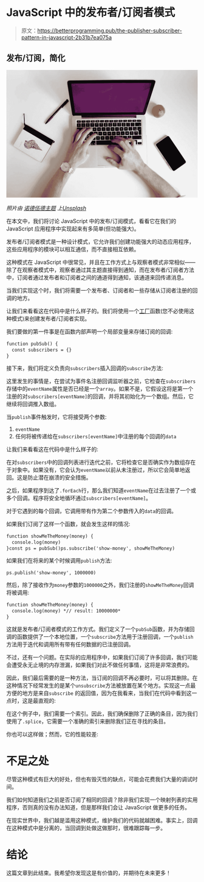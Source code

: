 # JavaScript 中的发布者/订阅者模式

> 原文：<https://betterprogramming.pub/the-publisher-subscriber-pattern-in-javascript-2b31b7ea075a>

## 发布/订阅，简化

![](img/c14fbd465d81dd26928930b9327ad70f.png)

*照片由* [*诺德伍德主题*](https://unsplash.com/@nordwood) *上*[*Unsplash*](https://unsplash.com/)

在本文中，我们将讨论 JavaScript 中的发布/订阅模式，看看它在我们的 JavaScript 应用程序中实现起来有多简单(但功能强大)。

发布者/订阅者模式是一种设计模式，它允许我们创建功能强大的动态应用程序，这些应用程序的模块可以相互通信，而不直接相互依赖。

这种模式在 JavaScript 中很常见，并且在工作方式上与观察者模式非常相似——除了在观察者模式中，观察者通过其主题直接得到通知，而在发布者/订阅者方法中，订阅者通过发布者和订阅者之间的通道得到通知，该通道来回传递消息。

当我们实现这个时，我们将需要一个发布者、订阅者和一些存储从订阅者注册的回调的地方。

让我们来看看这在代码中是什么样子的。我们将使用一个[工厂](https://www.sitepoint.com/factory-functions-javascript/)函数(您不必使用这种模式)来创建发布者/订阅者实现。

我们要做的第一件事是在函数内部声明一个局部变量来存储订阅的回调:

```
function pubSub() {
  const subscribers = {}
}
```

接下来，我们将定义负责向`subscribers`插入回调的`subscribe`方法:

这里发生的事情是，在尝试为事件名注册回调监听器之前，它检查在`subscribers`存储中的`eventName`属性是否已经是一个`array`。如果不是，它假设这将是第一个注册的对`subscribers[eventName]`的回调，并将其初始化为一个数组。然后，它继续将回调推入数组。

当`publish`事件触发时，它将接受两个参数:

1.  `eventName`
2.  任何将被传递给在`subscribers[eventName]`中注册的每个回调的`data`

让我们来看看这在代码中是什么样子的:

在对`subscribers`中的回调列表进行迭代之前，它将检查它是否确实作为数组存在于对象中。如果没有，它会认为`eventName`以前从未注册过，所以它会简单地返回。这是防止潜在崩溃的安全措施。

之后，如果程序到达了`.forEach`行，那么我们知道`eventName`在过去注册了一个或多个回调。程序将安全地循环通过`subscribers[eventName]`。

对于它遇到的每个回调，它调用带有作为第二个参数传入的`data`的回调。

如果我们订阅了这样一个函数，就会发生这样的情况:

```
function showMeTheMoney(money) {
  console.log(money)
}const ps = pubSub()ps.subscribe('show-money', showMeTheMoney)
```

如果我们在将来的某个时候调用`publish`方法:

```
ps.publish('show-money', 1000000)
```

然后，除了接收作为`money`参数的`1000000`之外，我们注册的`showMeTheMoney`回调将被调用:

```
function showMeTheMoney(money) {
  console.log(money) *// result: 10000000*
}
```

这就是发布者/订阅者模式的工作方式。我们定义了一个`pubSub`函数，并为存储回调的函数提供了一个本地位置，一个`subscribe`方法用于注册回调，一个`publish`方法用于迭代和调用所有带有任何数据的已注册回调。

不过，还有一个问题。在实际的应用程序中，如果我们订阅了许多回调，我们可能会遭受永无止境的内存泄漏，如果我们对此不做任何事情，这将是非常浪费的。

因此，我们最后需要的是一种方法，当订阅的回调不再必要时，可以将其删除。在这种情况下经常发生的是某个`unsubscribe`方法被放置在某个地方。实现这一点最方便的地方是来自`subscribe` 的返回值，因为在我看来，当我们在代码中看到这一点时，这是最直观的:

在这个例子中，我们需要一个索引。因此，我们确保删除了正确的条目，因为我们使用了`.splice`，它需要一个准确的索引来删除我们正在寻找的条目。

你也可以这样做；然而，它的性能较差:

# 不足之处

尽管这种模式有巨大的好处，但也有毁灭性的缺点，可能会花费我们大量的调试时间。

我们如何知道我们之前是否订阅了相同的回调？除非我们实现一个映射列表的实用程序，否则真的没有办法知道，但是那样我们会让 JavaScript 做更多的任务。

在现实世界中，我们越是滥用这种模式，维护我们的代码就越困难。事实上，回调在这种模式中是分离的，当回调到处做这做那时，很难跟踪每一步。

# 结论

这篇文章到此结束。我希望你发现这是有价值的，并期待在未来更多！